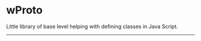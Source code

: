 # wProto

Little library of base level helping with defining classes in Java Script.
_ _ _





















